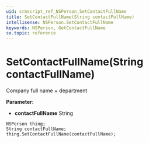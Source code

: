 ```yaml
---
uid: crmscript_ref_NSPerson_SetContactFullName
title: SetContactFullName(String contactFullName)
intellisense: NSPerson.SetContactFullName
keywords: NSPerson, GetContactFullName
so.topic: reference
---
```


# SetContactFullName(String contactFullName)

Company full name + department

**Parameter:** 
* **contactFullName** String

```crmscript
NSPerson thing;
String contactFullName;
thing.SetContactFullName(contactFullName);
```

